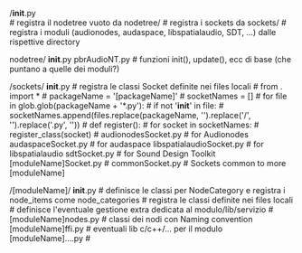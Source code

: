 /__init__.py                      
                # registra il nodetree vuoto da nodetree/
                # registra i sockets da sockets/
                # registra i moduli (audionodes, audaspace, libspatialaudio, SDT, ...) dalle rispettive directory

nodetree/
         __init__.py
         pbrAudioNT.py              # funzioni init(), update(), ecc di base (che puntano a quelle dei moduli?)

/sockets/
         __init__.py                # registra le classi Socket definite nei files locali
                                    # from . import *
                                    # packageName = '[packageName]'
                                    # socketNames = []
                                    # for file in glob.glob(packageName + '*.py'):
                                    #     if not '__init__' in file:
                                    #        socketNames.append(files.replace(packageName, '').replace('/', '').replace('.py', ''))
                                    # def register():
                                    # for socket in socketNames:
                                    #     register_class(socket)
                                    #
         audionodesSocket.py        # for Audionodes
         audaspaceSocket.py         # for audaspace
         libspatialaudioSocket.py   # for libspatialaudio
         sdtSocket.py               # for Sound Design Toolkit
         [moduleName]Socket.py      #
         commonSocket.py            # Sockets common to more [moduleName]

/[moduleName]/
         __init__.py                # definisce le classi per NodeCategory e registra i node_items come node_categories
                                    # registra le classi definite nei files locali
                                    # definisce l'eventuale gestione extra dedicata al modulo/lib/servizio
                                    #
         [moduleName]nodes.py       # classi dei nodi con Naming convention
         [moduleName]ffi.py         # eventuali lib c/c++/... per il modulo
         [moduleName]....py         #
